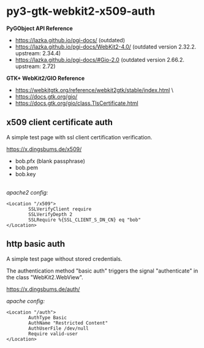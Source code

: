 # py3-gtk-webkit2-x509-auth

**PyGObject API Reference**

* https://lazka.github.io/pgi-docs/ (outdated)
* https://lazka.github.io/pgi-docs/WebKit2-4.0/ (outdated version 2.32.2. upstream: 2.34.4)
* https://lazka.github.io/pgi-docs/#Gio-2.0 (outdated version 2.66.2. upstream: 2.72)

**GTK+ WebKit2/GIO Reference**

* https://webkitgtk.org/reference/webkit2gtk/stable/index.html \
* https://docs.gtk.org/gio/
* https://docs.gtk.org/gio/class.TlsCertificate.html

## x509 client certificate auth

A simple test page with ssl client certification verification.

https://x.dingsbums.de/x509/

* bob.pfx (blank passphrase)
* bob.pem 
* bob.key

\
_apache2 config:_
```
<Location "/x509">
        SSLVerifyClient require
        SSLVerifyDepth 2
        SSLRequire %{SSL_CLIENT_S_DN_CN} eq "bob"
</Location>
```

## http basic auth

A simple test page without stored credentials.

The authentication method "basic auth" triggers the signal "authenticate" in the class "WebKit2.WebView".

https://x.dingsbums.de/auth/


_apache config:_
```
<Location "/auth">
        AuthType Basic
        AuthName "Restricted Content"
        AuthUserFile /dev/null
        Require valid-user
</Location>
```
